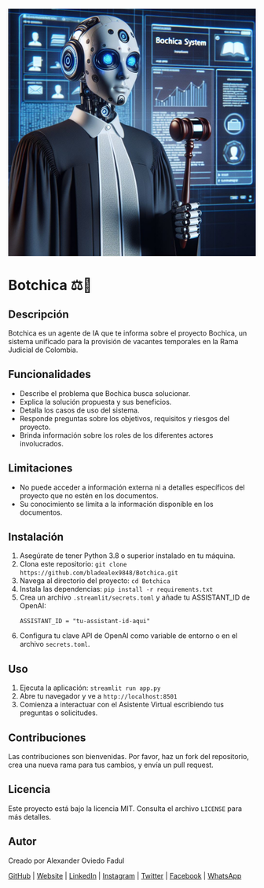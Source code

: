 ![Logo de Botchica](https://github.com/bladealex9848/Botchica/blob/main/assets/logo.jpg)

# Botchica ⚖️🤖

## Descripción
Botchica es un agente de IA que te informa sobre el proyecto Bochica, un sistema unificado para la provisión de vacantes temporales en la Rama Judicial de Colombia.

## Funcionalidades
* Describe el problema que Bochica busca solucionar.
* Explica la solución propuesta y sus beneficios.
* Detalla los casos de uso del sistema.
* Responde preguntas sobre los objetivos, requisitos y riesgos del proyecto.
* Brinda información sobre los roles de los diferentes actores involucrados.

## Limitaciones
* No puede acceder a información externa ni a detalles específicos del proyecto que no estén en los documentos.
* Su conocimiento se limita a la información disponible en los documentos.

## Instalación

1. Asegúrate de tener Python 3.8 o superior instalado en tu máquina.
2. Clona este repositorio: `git clone https://github.com/bladealex9848/Botchica.git`
3. Navega al directorio del proyecto: `cd Botchica`
4. Instala las dependencias: `pip install -r requirements.txt`
5. Crea un archivo `.streamlit/secrets.toml` y añade tu ASSISTANT_ID de OpenAI:
   ```
   ASSISTANT_ID = "tu-assistant-id-aqui"
   ```
6. Configura tu clave API de OpenAI como variable de entorno o en el archivo `secrets.toml`.

## Uso

1. Ejecuta la aplicación: `streamlit run app.py`
2. Abre tu navegador y ve a `http://localhost:8501`
3. Comienza a interactuar con el Asistente Virtual escribiendo tus preguntas o solicitudes.

## Contribuciones

Las contribuciones son bienvenidas. Por favor, haz un fork del repositorio, crea una nueva rama para tus cambios, y envía un pull request.

## Licencia

Este proyecto está bajo la licencia MIT. Consulta el archivo `LICENSE` para más detalles.

## Autor

Creado por Alexander Oviedo Fadul

[GitHub](https://github.com/bladealex9848) | [Website](https://alexanderoviedofadul.dev) | [LinkedIn](https://www.linkedin.com/in/alexander-oviedo-fadul/) | [Instagram](https://www.instagram.com/alexander.oviedo.fadul) | [Twitter](https://twitter.com/alexanderofadul) | [Facebook](https://www.facebook.com/alexanderof/) | [WhatsApp](https://api.whatsapp.com/send?phone=573015930519&text=Hola%20!Quiero%20conversar%20contigo!%20)